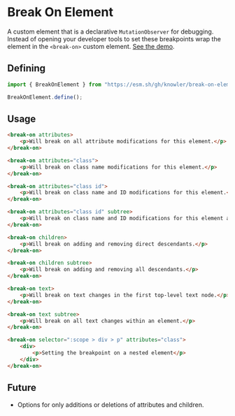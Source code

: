 # Break On Element

A custom element that is a declarative `MutationObserver` for debugging.
Instead of opening your developer tools to set these breakpoints wrap
the element in the `<break-on>` custom element. [See the demo](https://knowler.github.io/break-on-element/demo).

## Defining

```javascript
import { BreakOnElement } from "https://esm.sh/gh/knowler/break-on-element/break-on-element.js?raw";

BreakOnElement.define();
```

## Usage

```html
<break-on attributes>
	<p>Will break on all attribute modifications for this element.</p>
</break-on>

<break-on attributes="class">
	<p>Will break on class name modifications for this element.</p>
</break-on>

<break-on attributes="class id">
	<p>Will break on class name and ID modifications for this element.</p>
</break-on>

<break-on attributes="class id" subtree>
	<p>Will break on class name and ID modifications for this element and its subtree.</p>
</break-on>

<break-on children>
	<p>Will break on adding and removing direct descendants.</p>
</break-on>

<break-on children subtree>
	<p>Will break on adding and removing all descendants.</p>
</break-on>

<break-on text>
	<p>Will break on text changes in the first top-level text node.</p>
</break-on>

<break-on text subtree>
	<p>Will break on all text changes within an element.</p>
</break-on>

<break-on selector=":scope > div > p" attributes="class">
	<div>
		<p>Setting the breakpoint on a nested element</p>
	</div>
</break-on>
```

## Future

- Options for only additions or deletions of attributes and children.
